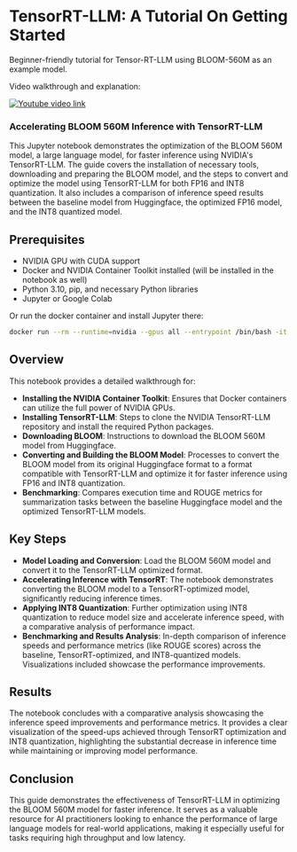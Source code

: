 
# TensorRT-LLM: A Tutorial On Getting Started

Beginner-friendly tutorial for Tensor-RT-LLM using BLOOM-560M as an example model.

Video walkthrough and explanation:

[![Youtube video link](https://img.youtube.com/vi/TwWqPnuNHV8/0.jpg)](https://youtu.be/TwWqPnuNHV8)

### Accelerating BLOOM 560M Inference with TensorRT-LLM

This Jupyter notebook demonstrates the optimization of the BLOOM 560M model, a large language model, for faster inference using NVIDIA's TensorRT-LLM. The guide covers the installation of necessary tools, downloading and preparing the BLOOM model, and the steps to convert and optimize the model using TensorRT-LLM for both FP16 and INT8 quantization. It also includes a comparison of inference speed results between the baseline model from Huggingface, the optimized FP16 model, and the INT8 quantized model.

## Prerequisites
- NVIDIA GPU with CUDA support
- Docker and NVIDIA Container Toolkit installed (will be installed in the notebook as well)
- Python 3.10, pip, and necessary Python libraries
- Jupyter or Google Colab

Or run the docker container and install Jupyter there:
```bash
docker run --rm --runtime=nvidia --gpus all --entrypoint /bin/bash -it nvidia/cuda:12.1.0-devel-ubuntu22.04
```


## Overview
This notebook provides a detailed walkthrough for:

- **Installing the NVIDIA Container Toolkit**: Ensures that Docker containers can utilize the full power of NVIDIA GPUs.
- **Installing TensorRT-LLM**: Steps to clone the NVIDIA TensorRT-LLM repository and install the required Python packages.
- **Downloading BLOOM**: Instructions to download the BLOOM 560M model from Huggingface.
- **Converting and Building the BLOOM Model**: Processes to convert the BLOOM model from its original Huggingface format to a format compatible with TensorRT-LLM and optimize it for faster inference using FP16 and INT8 quantization.
- **Benchmarking**: Compares execution time and ROUGE metrics for summarization tasks between the baseline Huggingface model and the optimized TensorRT-LLM models.

## Key Steps

- **Model Loading and Conversion**: Load the BLOOM 560M model and convert it to the TensorRT-LLM optimized format.
- **Accelerating Inference with TensorRT**: The notebook demonstrates converting the BLOOM model to a TensorRT-optimized model, significantly reducing inference times.
- **Applying INT8 Quantization**: Further optimization using INT8 quantization to reduce model size and accelerate inference speed, with a comparative analysis of performance impact.
- **Benchmarking and Results Analysis**: In-depth comparison of inference speeds and performance metrics (like ROUGE scores) across the baseline, TensorRT-optimized, and INT8-quantized models. Visualizations included showcase the performance improvements.

## Results
The notebook concludes with a comparative analysis showcasing the inference speed improvements and performance metrics. It provides a clear visualization of the speed-ups achieved through TensorRT optimization and INT8 quantization, highlighting the substantial decrease in inference time while maintaining or improving model performance.

## Conclusion
This guide demonstrates the effectiveness of TensorRT-LLM in optimizing the BLOOM 560M model for faster inference. It serves as a valuable resource for AI practitioners looking to enhance the performance of large language models for real-world applications, making it especially useful for tasks requiring high throughput and low latency.
